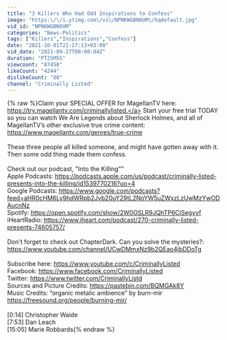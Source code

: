 ```yaml
---
title: "3 Killers Who Had Odd Inspirations to Confess"
image: "https:\/\/i.ytimg.com\/vi\/NPNKWGBN6UM\/hqdefault.jpg"
vid_id: "NPNKWGBN6UM"
categories: "News-Politics"
tags: ["Killers","Inspirations","Confess"]
date: "2021-10-01T21:17:13+03:00"
vid_date: "2021-09-27T00:00:04Z"
duration: "PT25M5S"
viewcount: "87458"
likeCount: "4244"
dislikeCount: "88"
channel: "Criminally Listed"
---
```

{% raw %}Claim your SPECIAL OFFER for MagellanTV here: <a rel="nofollow" target="blank" href="https://try.magellantv.com/criminallylisted.">https://try.magellantv.com/criminallylisted.</a> Start your free trial TODAY so you can watch We Are Legends about Sherlock Holmes, and all of MagellanTV’s other exclusive true crime content: <a rel="nofollow" target="blank" href="https://www.magellantv.com/genres/true-crime">https://www.magellantv.com/genres/true-crime</a><br /><br />These three people all killed someone, and might have gotten away with it. Then some odd thing made them confess.<br /><br />Check out our podcast, &quot;Into the Killing&quot;&quot;<br />Apple Podcasts: <a rel="nofollow" target="blank" href="https://podcasts.apple.com/us/podcast/criminally-listed-presents-into-the-killing/id1539770216?uo=4">https://podcasts.apple.com/us/podcast/criminally-listed-presents-into-the-killing/id1539770216?uo=4</a><br />Google Podcasts: <a rel="nofollow" target="blank" href="https://www.google.com/podcasts?feed=aHR0cHM6Ly9hdWRpb2Jvb20uY29tL2NoYW5uZWxzLzUwMzYwODAucnNz">https://www.google.com/podcasts?feed=aHR0cHM6Ly9hdWRpb2Jvb20uY29tL2NoYW5uZWxzLzUwMzYwODAucnNz</a><br />Spotify: <a rel="nofollow" target="blank" href="https://open.spotify.com/show/2W0OSLR9JQhTP6CjSegyyf">https://open.spotify.com/show/2W0OSLR9JQhTP6CjSegyyf</a><br />iHeartRadio: <a rel="nofollow" target="blank" href="https://www.iheart.com/podcast/270-criminally-listed-presents-74605757/">https://www.iheart.com/podcast/270-criminally-listed-presents-74605757/</a><br /><br />Don't forget to check out ChapterDark. Can you solve the mysteries?: <a rel="nofollow" target="blank" href="https://www.youtube.com/channel/UCwDMmxNz9b2QEao4jbDDoTg">https://www.youtube.com/channel/UCwDMmxNz9b2QEao4jbDDoTg</a><br /><br />Subscribe here: <a rel="nofollow" target="blank" href="https://www.youtube.com/c/CriminallyListed">https://www.youtube.com/c/CriminallyListed</a><br />Facebook: <a rel="nofollow" target="blank" href="https://www.facebook.com/CriminallyListed">https://www.facebook.com/CriminallyListed</a><br />Twitter: <a rel="nofollow" target="blank" href="https://www.twitter.com/CriminallyListd">https://www.twitter.com/CriminallyListd</a><br />Sources and Picture Credits: <a rel="nofollow" target="blank" href="https://pastebin.com/BQMGAk8Y">https://pastebin.com/BQMGAk8Y</a><br />Music Credits: “organic metalic ambience” by burn-mir <a rel="nofollow" target="blank" href="https://freesound.org/people/burning-mir/">https://freesound.org/people/burning-mir/</a><br /><br />[0:14] Christopher Waide<br />[7:53] Dan Leach<br />[15:05] Marie Robbards{% endraw %}
